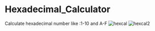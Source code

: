 # Hexadecimal_Calculator
Calculate hexadecimal number like :1-10 and A-F
![hexcal](https://user-images.githubusercontent.com/31597741/137581941-dbd13325-4aea-4223-89e4-5392722b5415.JPG)
![hexcal2](https://user-images.githubusercontent.com/31597741/137581944-5a6fa18c-8f4c-4d15-ac15-e379c5721731.JPG)
